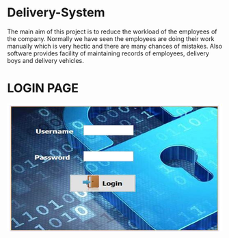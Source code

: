 # Delivery-System
The main aim of this project is to reduce the workload of the employees of the company. Normally we have seen the employees are doing their work manually which is very hectic and there are many chances of mistakes. Also software provides facility of maintaining records of employees, delivery boys and delivery vehicles.

<h1> LOGIN PAGE</h1>
<img src="https://raw.githubusercontent.com/ankitsikka/Delivery-System/master/readme_images/login.png"/>



